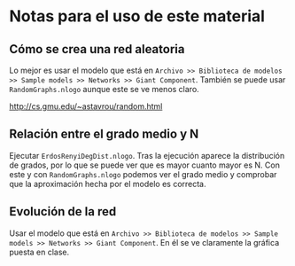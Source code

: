 # Notas para el uso de este material

## Cómo se crea una red aleatoria

Lo mejor es usar el modelo que está en `Archivo >> Biblioteca de modelos >> Sample models >> Networks >> Giant Component`. También se puede usar `RandomGraphs.nlogo` aunque este se ve menos claro.

<http://cs.gmu.edu/~astavrou/random.html>

## Relación entre el grado medio y N

Ejecutar `ErdosRenyiDegDist.nlogo`. Tras la ejecución aparece la distribución de grados, por lo que se puede ver que es mayor cuanto mayor es N. Con este y con `RandomGraphs.nlogo` podemos ver el grado medio y comprobar que la aproximación hecha por el modelo es correcta.

## Evolución de la red

Usar el modelo que está en `Archivo >> Biblioteca de modelos >> Sample models >> Networks >> Giant Component`. En él se ve claramente la gráfica puesta en clase.